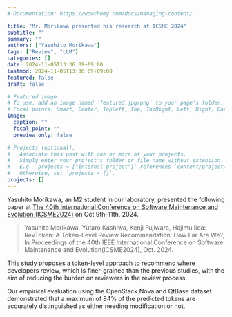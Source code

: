 ```yaml
---
# Documentation: https://wowchemy.com/docs/managing-content/

title: "Mr. Morikawa presented his research at ICSME 2024"
subtitle: ""
summary: ""
authors: ["Yasuhito Morikawa"]
tags: ["Review", "LLM"]
categories: []
date: 2024-11-05T13:36:09+09:00
lastmod: 2024-11-05T13:36:09+09:00
featured: false
draft: false

# Featured image
# To use, add an image named `featured.jpg/png` to your page's folder.
# Focal points: Smart, Center, TopLeft, Top, TopRight, Left, Right, BottomLeft, Bottom, BottomRight.
image:
  caption: ""
  focal_point: ""
  preview_only: false

# Projects (optional).
#   Associate this post with one or more of your projects.
#   Simply enter your project's folder or file name without extension.
#   E.g. `projects = ["internal-project"]` references `content/project/deep-learning/index.md`.
#   Otherwise, set `projects = []`.
projects: []
---
```


Yasuhito Morikawa, an M2 student in our laboratory, presented the following paper at [The 40th International Conference on Software Maintenance and Evolution (ICSME2024)](https://conf.researchr.org/home/icsme-2024) on Oct 9th-11th, 2024.

>Yasuhito Morikawa, Yutaro Kashiwa, Kenji Fujiwara, Hajimu Iida: RevToken: A Token-Level Review Recommendation: How Far Are We?, In Proceedings of the 40th IEEE International Conference on Software Maintenance and Evolution(ICSME2024), Oct. 2024.

This study proposes a token-level approach to recommend where developers review, which is finer-grained than the previous studies, with the aim of reducing the burden on reviewers in the review process.

Our empirical evaluation using the OpenStack Nova and QtBase dataset demonstrated that a maximum of 84% of the predicted tokens are accurately distinguished as either needing modification or not.